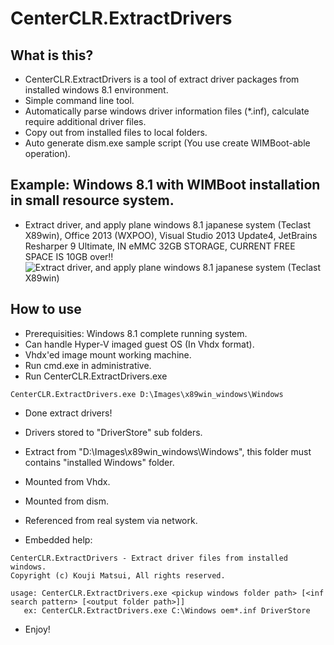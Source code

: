 # CenterCLR.ExtractDrivers
## What is this?
* CenterCLR.ExtractDrivers is a tool of extract driver packages from installed windows 8.1 environment.
 * Simple command line tool.
 * Automatically parse windows driver information files (*.inf), calculate require additional driver files.
 * Copy out from installed files to local folders.
 * Auto generate dism.exe sample script (You use create WIMBoot-able operation).

## Example: Windows 8.1 with WIMBoot installation in small resource system.
 * Extract driver, and apply plane windows 8.1 japanese system (Teclast X89win), Office 2013 (WXPOO), Visual Studio 2013 Update4, JetBrains Resharper 9 Ultimate, IN eMMC 32GB STORAGE, CURRENT FREE SPACE IS 10GB over!!
![Extract driver, and apply plane windows 8.1 japanese system (Teclast X89win)](https://raw.githubusercontent.com/kekyo/CenterCLR.ExtractDrivers/master/WimConstcutionSample/x89win.png)

## How to use
* Prerequisities: Windows 8.1 complete running system.
 * Can handle Hyper-V imaged guest OS (In Vhdx format).
 * Vhdx'ed image mount working machine.
* Run cmd.exe in administrative.
* Run CenterCLR.ExtractDrivers.exe

```
CenterCLR.ExtractDrivers.exe D:\Images\x89win_windows\Windows
```

* Done extract drivers!
* Drivers stored to "DriverStore" sub folders.
* Extract from "D:\Images\x89win_windows\Windows", this folder must contains "installed Windows" folder.
 * Mounted from Vhdx.
 * Mounted from dism.
 * Referenced from real system via network.

* Embedded help:
```
CenterCLR.ExtractDrivers - Extract driver files from installed windows.
Copyright (c) Kouji Matsui, All rights reserved.

usage: CenterCLR.ExtractDrivers.exe <pickup windows folder path> [<inf search pattern> [<output folder path>]]
   ex: CenterCLR.ExtractDrivers.exe C:\Windows oem*.inf DriverStore
```

* Enjoy!
